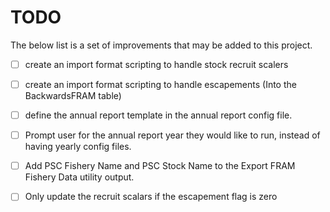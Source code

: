 # TODO

The below list is a set of improvements that may be added to this project.

- [ ] create an import format scripting to handle stock recruit scalers

- [ ] create an import format scripting to handle escapements (Into the BackwardsFRAM table)

- [ ] define the annual report template in the annual report config file.

- [ ] Prompt user for the annual report year they would like to run, instead of having yearly config files.

- [ ] Add PSC Fishery Name and PSC Stock Name to the Export FRAM Fishery Data utility output.

- [ ] Only update the recruit scalars if the escapement flag is zero
